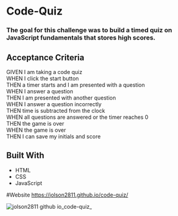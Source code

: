 # Code-Quiz

### The goal for this challenge was to build a timed quiz on JavaScript fundamentals that stores high scores.

## Acceptance Criteria
GIVEN I am taking a code quiz  
WHEN I click the start button  
THEN a timer starts and I am presented with a question  
WHEN I answer a question  
THEN I am presented with another question  
WHEN I answer a question incorrectly  
THEN time is subtracted from the clock  
WHEN all questions are answered or the timer reaches 0  
THEN the game is over  
WHEN the game is over  
THEN I can save my initials and score  

## Built With
* HTML
* CSS
* JavaScript

#Website
https://jolson2811.github.io/code-quiz/

![jolson2811 github io_code-quiz_](https://user-images.githubusercontent.com/96886608/156961494-9bbc71f8-0be5-40f3-909f-66d4672d9b5a.png)
